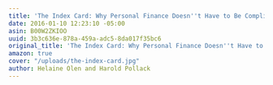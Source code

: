 ```yaml
---
title: 'The Index Card: Why Personal Finance Doesn''t Have to Be Complicated'
date: 2016-01-10 12:23:10 -05:00
asin: B00W2ZKIOO
uuid: 3b3c636e-878a-459a-adc5-8da017f35bc6
original_title: 'The Index Card: Why Personal Finance Doesn''t Have to Be Complicated'
amazon: true
cover: "/uploads/the-index-card.jpg"
author: Helaine Olen and Harold Pollack
---
```


